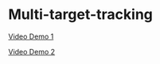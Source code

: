 # Multi-target-tracking
[Video Demo 1](https://youtu.be/lFvPKfTNVpA?feature=shared)

[Video Demo 2](https://youtu.be/DDg-2SOIAxo?feature=shared)
